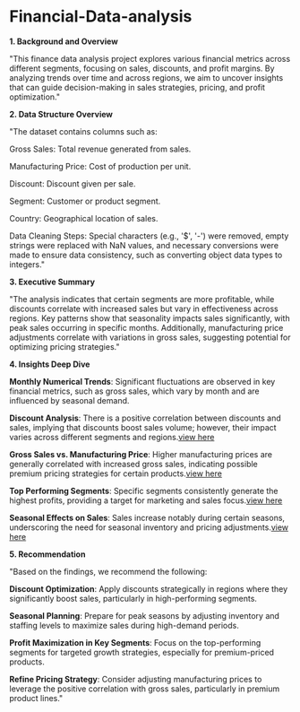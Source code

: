 # Financial-Data-analysis
**1. Background and Overview**

"This finance data analysis project explores various financial metrics across different segments, focusing on sales, discounts, and profit margins. By analyzing trends over time and across regions, we aim to uncover insights that can guide decision-making in sales strategies, pricing, and profit optimization."

**2. Data Structure Overview**

"The dataset contains columns such as:

Gross Sales: Total revenue generated from sales.

Manufacturing Price: Cost of production per unit.

Discount: Discount given per sale.

Segment: Customer or product segment.

Country: Geographical location of sales.

Data Cleaning Steps: Special characters (e.g., '$', '-') were removed, empty strings were replaced with NaN values, and necessary conversions were made to ensure data consistency, such as converting object data types to integers."

**3. Executive Summary**

"The analysis indicates that certain segments are more profitable, while discounts correlate with increased sales but vary in effectiveness across regions. Key patterns show that seasonality impacts sales significantly, with peak sales occurring in specific months. Additionally, manufacturing price adjustments correlate with variations in gross sales, suggesting potential for optimizing pricing strategies."

**4. Insights Deep Dive**

**Monthly Numerical Trends**: Significant fluctuations are observed in key financial metrics, such as gross sales, which vary by month and are influenced by seasonal demand.

**Discount Analysis**: There is a positive correlation between discounts and sales, implying that discounts boost sales volume; however, their impact varies across different segments and regions.[view here](discount)

**Gross Sales vs. Manufacturing Price**: Higher manufacturing prices are generally correlated with increased gross sales, indicating possible premium pricing strategies for certain products.[view here](gross_sales)

**Top Performing Segments**: Specific segments consistently generate the highest profits, providing a target for marketing and sales focus.[view here](Segment)

**Seasonal Effects on Sales**: Sales increase notably during certain seasons, underscoring the need for seasonal inventory and pricing adjustments.[view here](seasonal)

**5. Recommendation**

"Based on the findings, we recommend the following:

**Discount Optimization**: Apply discounts strategically in regions where they significantly boost sales, particularly in high-performing segments.

**Seasonal Planning**: Prepare for peak seasons by adjusting inventory and staffing levels to maximize sales during high-demand periods.

**Profit Maximization in Key Segments**: Focus on the top-performing segments for targeted growth strategies, especially for premium-priced products.

**Refine Pricing Strategy**: Consider adjusting manufacturing prices to leverage the positive correlation with gross sales, particularly in premium product lines."
